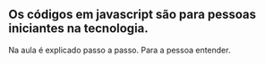 ## Os códigos em javascript são para pessoas iniciantes na tecnologia.

Na aula é explicado passo a passo. Para a pessoa entender.